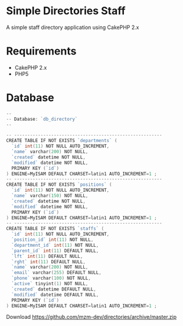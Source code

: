 Simple Directories Staff
=======

A simple staff directory application using CakePHP 2.x

Requirements
=======
* CakePHP 2.x
* PHP5

Database
=======

```go
--
-- Database: `db_directory`
--

-- --------------------------------------------------------
CREATE TABLE IF NOT EXISTS `departments` (
  `id` int(11) NOT NULL AUTO_INCREMENT,
  `name` varchar(200) NOT NULL,
  `created` datetime NOT NULL,
  `modified` datetime NOT NULL,
  PRIMARY KEY (`id`)
) ENGINE=MyISAM DEFAULT CHARSET=latin1 AUTO_INCREMENT=1 ;
-- --------------------------------------------------------
CREATE TABLE IF NOT EXISTS `positions` (
  `id` int(11) NOT NULL AUTO_INCREMENT,
  `name` varchar(150) NOT NULL,
  `created` datetime NOT NULL,
  `modified` datetime NOT NULL,
  PRIMARY KEY (`id`)
) ENGINE=MyISAM DEFAULT CHARSET=latin1 AUTO_INCREMENT=1 ;
-- --------------------------------------------------------
CREATE TABLE IF NOT EXISTS `staffs` (
  `id` int(11) NOT NULL AUTO_INCREMENT,
  `position_id` int(11) NOT NULL,
  `department_id` int(11) NOT NULL,
  `parent_id` int(11) DEFAULT NULL,
  `lft` int(11) DEFAULT NULL,
  `rght` int(11) DEFAULT NULL,
  `name` varchar(200) NOT NULL,
  `email` varchar(255) DEFAULT NULL,
  `phone` varchar(100) NOT NULL,
  `active` tinyint(1) NOT NULL,
  `created` datetime DEFAULT NULL,
  `modified` datetime DEFAULT NULL,
  PRIMARY KEY (`id`)
) ENGINE=MyISAM DEFAULT CHARSET=latin1 AUTO_INCREMENT=1 ;
```


Download https://github.com/mzm-dev/directories/archive/master.zip

